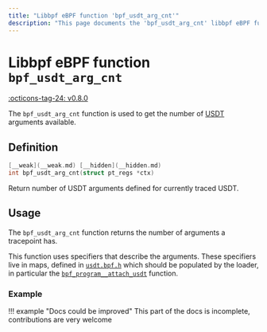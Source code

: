 ```yaml
---
title: "Libbpf eBPF function 'bpf_usdt_arg_cnt'"
description: "This page documents the 'bpf_usdt_arg_cnt' libbpf eBPF function, including its definition, usage, and examples."
---
```

# Libbpf eBPF function `bpf_usdt_arg_cnt`

[:octicons-tag-24: v0.8.0](https://github.com/libbpf/libbpf/releases/tag/v0.8.0)

The `bpf_usdt_arg_cnt` function is used to get the number of [USDT](../../../linux/concepts/usdt.md) arguments available.

## Definition

```c
[__weak](__weak.md) [__hidden](__hidden.md)
int bpf_usdt_arg_cnt(struct pt_regs *ctx)
```

Return number of USDT arguments defined for currently traced USDT.

## Usage

The `bpf_usdt_arg_cnt` function returns the number of arguments a tracepoint has.

This function uses specifiers that describe the arguments. These specifiers live in maps, defined in [`usdt.bpf.h`](https://github.com/libbpf/libbpf/blob/master/src/usdt.bpf.h) which should be populated by the loader, in particular the [`bpf_program__attach_usdt`](../userspace/bpf_program__attach_usdt.md) function.

### Example

!!! example "Docs could be improved"
    This part of the docs is incomplete, contributions are very welcome
